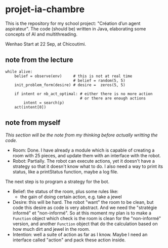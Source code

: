 # projet-ia-chambre
This is the repository for my school project: "Création d’un agent aspirateur".
The code (should be) written in Java, elaborating some concepts of AI and multithreading.

Wenhao Start at 22 Sep, at Chicoutimi.

## note from the lecture

```
while alive:
    belief = observe(env)     # this is not at real time
                              # belief = random(5, 5)
    init_problem_form(desire) # desire =  zeros(5, 5)
    
    if intent or nb_act_optimal: # either there is no more action 
                                 # or there are enough actions
        intent = search(p)
    act(intent[0])
```

## note from myself

*This section will be the note from my thinking before actually writting the code.*

- Room: Done. I have already a module which is capable of creating a room with 25 pieces, and update them with an interface with the robot.
- Robot: Partially. The robot can execute actions, yet it doesn't have a strategy so that it doesn't know what to do. I also need a way to print its status, like a printStatus function, maybe a log file.

The next step is to program a strategy for the bot. 
- Belief: the status of the room, plus some rules like:
    - the gain of doing certain action, e.g. take a jewel
- Desire: this will be hard. The robot "want" the room to be clean, but code this desire as code is very abstract. And we need the "stratégie informé" et "non-informé". So at this moment my plan is to make a ```Function``` object which check is the room is clean for the "non-informé" version, and another ```Function``` object that do the calculation based on how much dirt and jewel in the room.
- Intention: well a suite of action as far as I know. Maybe I need an interface called "action" and pack these action inside.
